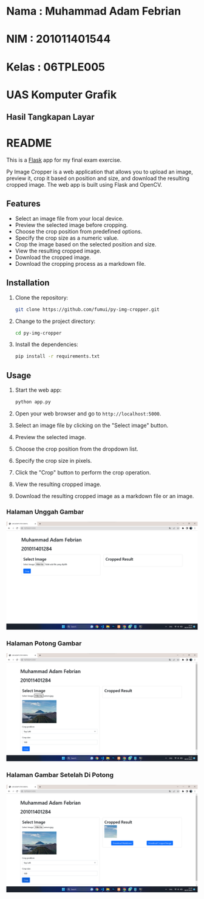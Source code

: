 # Nama : Muhammad Adam Febrian

# NIM : 201011401544

# Kelas : 06TPLE005

# UAS Komputer Grafik

## Hasil Tangkapan Layar
# README

This is a [Flask](http://flask.pocoo.org/) app for my final exam exercise.

Py Image Cropper is a web application that allows you to upload an image, preview it, crop it based on position and size, and download the resulting cropped image. The web app is built using Flask and OpenCV.

## Features

- Select an image file from your local device.
- Preview the selected image before cropping.
- Choose the crop position from predefined options.
- Specify the crop size as a numeric value.
- Crop the image based on the selected position and size.
- View the resulting cropped image.
- Download the cropped image.
- Download the cropping process as a markdown file.
## Installation

1. Clone the repository:

   ```bash
   git clone https://github.com/fumui/py-img-cropper.git
   ```

2. Change to the project directory:

   ```bash
   cd py-img-cropper
   ```

3. Install the dependencies:

   ```bash
   pip install -r requirements.txt
   ```

## Usage

1. Start the web app:

   ```bash
   python app.py
   ```

2. Open your web browser and go to `http://localhost:5000`.

3. Select an image file by clicking on the "Select image" button.

4. Preview the selected image.

5. Choose the crop position from the dropdown list.

6. Specify the crop size in pixels.

7. Click the "Crop" button to perform the crop operation.

8. View the resulting cropped image.

9. Download the resulting cropped image as a markdown file or an image.

### Halaman Unggah Gambar
![enter image description here](https://github.com/adam17febrian/uas_komputer_grafik/blob/main/gambar/Halaman%20Utama.png)

### Halaman Potong Gambar

![enter image description here](https://github.com/adam17febrian/uas_komputer_grafik/blob/main/gambar/Halaman%20Upload.png)

### Halaman Gambar Setelah Di Potong

![enter image description here](https://github.com/adam17febrian/uas_komputer_grafik/blob/main/gambar/Halaman%20Hasil.png)
